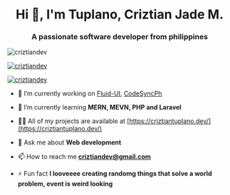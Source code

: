 <h1 align="center">Hi 👋, I'm Tuplano, Criztian Jade M.</h1>
<h3 align="center">A passionate software developer from philippines</h3>

<p align="left"> <img src="https://komarev.com/ghpvc/?username=criztiandev&label=Profile%20views&color=0e75b6&style=flat" alt="criztiandev" /> </p>

<p align="left"> <a href="https://github.com/ryo-ma/github-profile-trophy"><img src="https://github-profile-trophy.vercel.app/?username=criztiandev" alt="criztiandev" /></a> </p>

<p align="left"> <a href="https://twitter.com/criztiandev" target="blank"><img src="https://img.shields.io/twitter/follow/criztiandev?logo=twitter&style=for-the-badge" alt="criztiandev" /></a> </p>

- 🔭 I’m currently working on [Fluid-UI](https://github.com/Criztiandev/FLUID-UI), [CodeSyncPh](https://codesync.ph/)

- 🌱 I’m currently learning **MERN, MEVN, PHP and Laravel**

- 👨‍💻 All of my projects are available at [https://criztiantuplano.dev/](https://criztiantuplano.dev/)

- 💬 Ask me about **Web development**

- 📫 How to reach me **criztiandev@gmail.com**

- ⚡ Fun fact **I looveeee creating randomg things that solve a world problem, event is weird looking**


